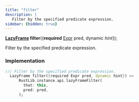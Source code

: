 ```yaml
---
title: "filter"
description: |
   Filter by the specified predicate expression.
sidebar: {hidden: true}
---
```

<span class="dart-code"><strong>[LazyFrame] filter</strong>({<span class="nobr"><strong>required</strong> [Expr] pred</span>, <span class="nobr">dynamic <i>hint</i></span>});</span>

 Filter by the specified predicate expression.
### Implementation
```dart
/// Filter by the specified predicate expression.
  LazyFrame filter({required Expr pred, dynamic hint}) =>
      RustLib.instance.api.lazyFrameFilter(
        that: this,
        pred: pred,
      );
```

[LazyFrame]: /reference/classes/lazyframe
[Expr]: /reference/classes/expr
[dynamic]: #